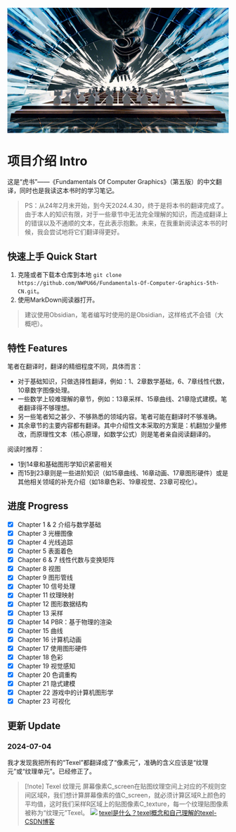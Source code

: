 ![](pic/AI3_ae_00000.png)

# 项目介绍 Intro
这是“虎书”——《Fundamentals Of Computer Graphics》（第五版）的中文翻译，同时也是我读这本书时的学习笔记。

> PS：从24年2月末开始，到今天2024.4.30，终于是将本书的翻译完成了。
> 由于本人的知识有限，对于一些章节中无法完全理解的知识，而造成翻译上的错误以及不通顺的文本，在此表示抱歉。未来，在我重新阅读这本书的时候，我会尝试地将它们翻译得更好。

## 快速上手 Quick Start
1. 克隆或者下载本仓库到本地 `git clone https://github.com/NWPU66/Fundamentals-Of-Computer-Graphics-5th-CN.git`。
2. 使用MarkDown阅读器打开。
> 建议使用Obsidian，笔者编写时使用的是Obsidian，这样格式不会错（大概吧）。

## 特性 Features
笔者在翻译时，翻译的精细程度不同，具体而言：
- 对于基础知识，只做选择性翻译，例如：1、2章数学基础，6、7章线性代数，10章数字图像处理。
- 一些数学上较难理解的章节，例如：13章采样、15章曲线、21章隐式建模。笔者翻译得不够理想。
- 另一些笔者知之甚少、不够熟悉的领域内容。笔者可能在翻译时不够准确。
- 其余章节的主要内容都有翻译。其中介绍性文本采取的方案是：机翻加少量修改，而原理性文本（核心原理，如数学公式）则是笔者亲自阅读翻译的。

阅读时推荐：
- 1到14章和基础图形学知识紧密相关
- 而15到23章则是一些进阶知识（如15章曲线、16章动画、17章图形硬件）或是其他相关领域的补充介绍（如18章色彩、19章视觉、23章可视化）。

## 进度 Progress
- [x] Chapter 1 & 2 介绍与数学基础
- [x] Chapter 3 光栅图像
- [x] Chapter 4 光线追踪
- [x] Chapter 5 表面着色
- [x] Chapter 6 & 7 线性代数与变换矩阵    
- [x] Chapter 8 视图
- [x] Chapter 9 图形管线
- [x] Chapter 10 信号处理
- [x] Chapter 11 纹理映射
- [x] Chapter 12 图形数据结构
- [x] Chapter 13 采样
- [x] Chapter 14 PBR：基于物理的渲染
- [x] Chapter 15 曲线
- [x] Chapter 16 计算机动画
- [x] Chapter 17 使用图形硬件
- [x] Chapter 18 色彩
- [x] Chapter 19 视觉感知
- [x] Chapter 20 色调重构
- [x] Chapter 21 隐式建模
- [x] Chapter 22 游戏中的计算机图形学
- [x] Chapter 23 可视化

## 更新 Update
### 2024-07-04
我才发现我把所有的“Texel”都翻译成了“像素元”，准确的含义应该是“纹理元”或“纹理单元”。已经修正了。
>[!note] Texel 纹理元
>屏幕像素C_screen在贴图纹理空间上对应的不规则空间区域R，我们想计算屏幕像素的值C_screen，就必须计算区域R上颜色的平均值，这时我们采样R区域上的贴图像素C_texture，每一个纹理贴图像素被称为“纹理元”Texel。
>![](https://img-blog.csdn.net/20170315165913210)
>[texel是什么？texel概念和自己理解的texel-CSDN博客](https://blog.csdn.net/shenmifangke/article/details/56676471)
